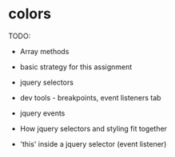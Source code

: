 # colors


TODO:
* Array methods
* basic strategy for this assignment
* jquery selectors
* dev tools -  breakpoints, event listeners tab
* jquery events
* How jquery selectors and styling fit together


* 'this' inside a jquery selector (event listener)
